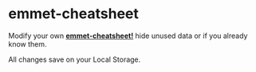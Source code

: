 # emmet-cheatsheet

Modify your own **[emmet-cheatsheet!](https://emmet-cheatsheet.netlify.app/)** hide unused data or if you already know them.

All changes save on your Local Storage.
